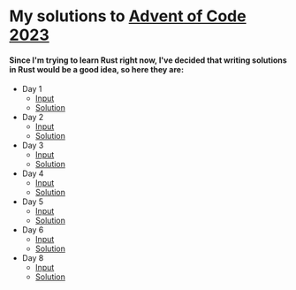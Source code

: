 # My solutions to [Advent of Code 2023](https://adventofcode.com/2023)
#### Since I'm trying to learn Rust right now, I've decided that writing solutions in Rust would be a good idea, so here they are:
- Day 1
  - [Input](https://github.com/MaxIvanyshen/Advent-Of-Code-2023/blob/master/day1/input)
  - [Solution](https://github.com/MaxIvanyshen/Advent-Of-Code-2023/blob/master/day1/src/main.rs)
- Day 2
  - [Input](https://github.com/MaxIvanyshen/Advent-Of-Code-2023/blob/master/day2/input)
  - [Solution](https://github.com/MaxIvanyshen/Advent-Of-Code-2023/blob/master/day2/src/main.rs)
- Day 3
  - [Input](https://github.com/MaxIvanyshen/Advent-Of-Code-2023/blob/master/day3/input)
  - [Solution](https://github.com/MaxIvanyshen/Advent-Of-Code-2023/blob/master/day3/src/main.rs)
- Day 4
  - [Input](https://github.com/MaxIvanyshen/Advent-Of-Code-2023/blob/master/day4/input)
  - [Solution](https://github.com/MaxIvanyshen/Advent-Of-Code-2023/blob/master/day4/src/main.rs)
- Day 5
  - [Input](https://github.com/MaxIvanyshen/Advent-Of-Code-2023/blob/master/day5/input)
  - [Solution](https://github.com/MaxIvanyshen/Advent-Of-Code-2023/blob/master/day5/src/main.rs)
- Day 6
  - [Input](https://github.com/MaxIvanyshen/Advent-Of-Code-2023/blob/master/day6/input)
  - [Solution](https://github.com/MaxIvanyshen/Advent-Of-Code-2023/blob/master/day6/src/main.rs)
- Day 8
  - [Input](https://github.com/MaxIvanyshen/Advent-Of-Code-2023/blob/master/day8/input)
  - [Solution](https://github.com/MaxIvanyshen/Advent-Of-Code-2023/blob/master/day8/src/main.rs)
